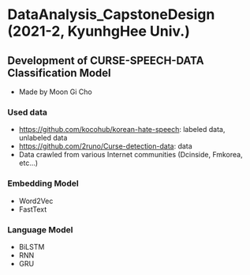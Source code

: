 # DataAnalysis_CapstoneDesign (2021-2, KyunhgHee Univ.)
## Development of CURSE-SPEECH-DATA Classification Model
 * Made by Moon Gi Cho

### Used data
 * https://github.com/kocohub/korean-hate-speech: labeled data, unlabeled data
 * https://github.com/2runo/Curse-detection-data: data
 * Data crawled from various Internet communities (Dcinside, Fmkorea, etc...)

### Embedding Model
 * Word2Vec
 * FastText

### Language Model
 * BiLSTM
 * RNN
 * GRU
